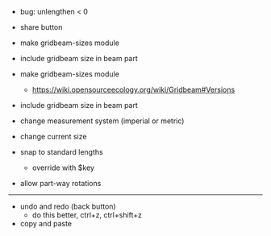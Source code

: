 - bug: unlengthen < 0
- share button
- make gridbeam-sizes module
- include gridbeam size in beam part

- make gridbeam-sizes module
  - https://wiki.opensourceecology.org/wiki/Gridbeam#Versions
- include gridbeam size in beam part
- change measurement system (imperial or metric)
- change current size
- snap to standard lengths
  - override with $key
- allow part-way rotations

---

- undo and redo (back button)
  - do this better, ctrl+z, ctrl+shift+z
- copy and paste
